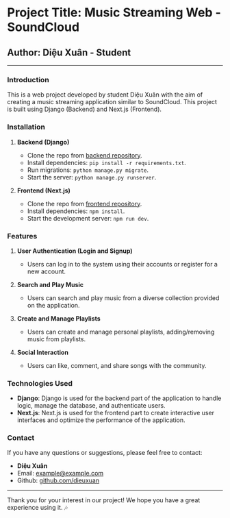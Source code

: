 # Project Title: Music Streaming Web - SoundCloud

## Author: Diệu Xuân - Student

---

### Introduction

This is a web project developed by student Diệu Xuân with the aim of creating a music streaming application similar to SoundCloud. This project is built using Django (Backend) and Next.js (Frontend).

### Installation

1. **Backend (Django)**
   - Clone the repo from [backend repository](link_to_backend_repo).
   - Install dependencies: `pip install -r requirements.txt`.
   - Run migrations: `python manage.py migrate`.
   - Start the server: `python manage.py runserver`.

2. **Frontend (Next.js)**
   - Clone the repo from [frontend repository](link_to_frontend_repo).
   - Install dependencies: `npm install`.
   - Start the development server: `npm run dev`.

### Features

1. **User Authentication (Login and Signup)**
   - Users can log in to the system using their accounts or register for a new account.

2. **Search and Play Music**
   - Users can search and play music from a diverse collection provided on the application.

3. **Create and Manage Playlists**
   - Users can create and manage personal playlists, adding/removing music from playlists.

4. **Social Interaction**
   - Users can like, comment, and share songs with the community.

### Technologies Used

- **Django**: Django is used for the backend part of the application to handle logic, manage the database, and authenticate users.
- **Next.js**: Next.js is used for the frontend part to create interactive user interfaces and optimize the performance of the application.

### Contact

If you have any questions or suggestions, please feel free to contact:

- **Diệu Xuân**
- Email: [example@example.com](mailto:example@example.com)
- Github: [github.com/dieuxuan](https://github.com/dieuxuan)

---

Thank you for your interest in our project! We hope you have a great experience using it. 🎶
